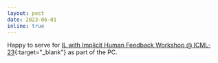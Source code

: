 ```yaml
---
layout: post
date: 2023-06-01
inline: true
---
```


Happy to serve for [IL with Implicit Human Feedback Workshop @ ICML-23](https://interactive-learning-implicit-feedback.github.io){:target="\_blank"} as part of the PC. 

